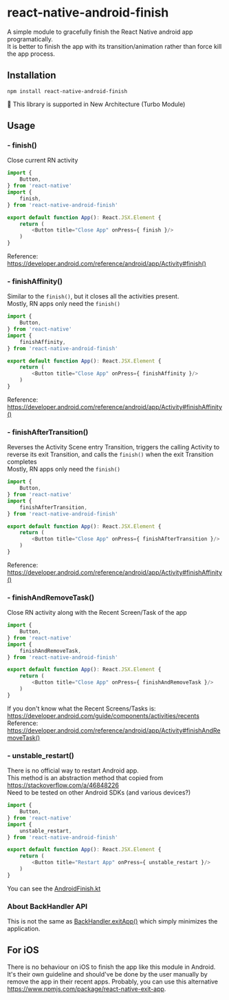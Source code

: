 # react-native-android-finish

A simple module to gracefully finish the React Native android app programatically.  
It is better to finish the app with its transition/animation rather than force kill the app process.

## Installation
    npm install react-native-android-finish
🚀 This library is supported in New Architecture (Turbo Module)

## Usage
### - finish()
Close current RN activity
```ts
import {
    Button,
} from 'react-native'
import {
    finish,
} from 'react-native-android-finish'

export default function App(): React.JSX.Element {
    return (
        <Button title="Close App" onPress={ finish }/>
    )
}
```
Reference: https://developer.android.com/reference/android/app/Activity#finish()  

### - finishAffinity()
Similar to the `finish()`, but it closes all the activities present.  
Mostly, RN apps only need the `finish()`
```ts
import {
    Button,
} from 'react-native'
import {
    finishAffinity,
} from 'react-native-android-finish'

export default function App(): React.JSX.Element {
    return (
        <Button title="Close App" onPress={ finishAffinity }/>
    )
}
```
Reference: https://developer.android.com/reference/android/app/Activity#finishAffinity()  

### - finishAfterTransition() 
Reverses the Activity Scene entry Transition, triggers the calling Activity to reverse its exit Transition, and calls the `finish()` when the exit Transition completes  
Mostly, RN apps only need the `finish()` 
```ts
import {
    Button,
} from 'react-native'
import {
    finishAfterTransition,
} from 'react-native-android-finish'

export default function App(): React.JSX.Element {
    return (
        <Button title="Close App" onPress={ finishAfterTransition }/>
    )
}
```
Reference: https://developer.android.com/reference/android/app/Activity#finishAffinity()  

### - finishAndRemoveTask()
Close RN activity along with the Recent Screen/Task of the app
```ts
import {
    Button,
} from 'react-native'
import {
    finishAndRemoveTask,
} from 'react-native-android-finish'

export default function App(): React.JSX.Element {
    return (
        <Button title="Close App" onPress={ finishAndRemoveTask }/>
    )
}
```
If you don't know what the Recent Screens/Tasks is: https://developer.android.com/guide/components/activities/recents  
Reference: https://developer.android.com/reference/android/app/Activity#finishAndRemoveTask()

### - unstable_restart()
There is no official way to restart Android app.  
This method is an abstraction method that copied from https://stackoverflow.com/a/46848226  
Need to be tested on other Android SDKs (and various devices?)
```ts
import {
    Button,
} from 'react-native'
import {
    unstable_restart,
} from 'react-native-android-finish'

export default function App(): React.JSX.Element {
    return (
        <Button title="Restart App" onPress={ unstable_restart }/>
    )
}
```
You can see the [AndroidFinish.kt](https://github.com/RakaDoank/react-native-android-finish/blob/main/android/src/main/java/com/audira/lib/reactnative/androidfinish/AndroidFinish.kt)

### About BackHandler API
This is not the same as [BackHandler.exitApp()](https://reactnative.dev/docs/backhandler) which simply minimizes the application.

## For iOS
There is no behaviour on iOS to finish the app like this module in Android. It's their own guideline and should've be done by the user manually by remove the app in their recent apps.
Probably, you can use this alternative https://www.npmjs.com/package/react-native-exit-app.